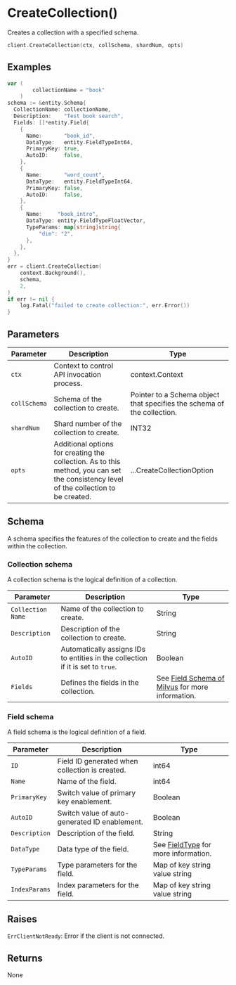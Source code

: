# CreateCollection()

Creates a collection with a specified schema.

```go
client.CreateCollection(ctx, collSchema, shardNum, opts)
```

## Examples

```go
var (
        collectionName = "book"
    )
schema := &entity.Schema{
  CollectionName: collectionName,
  Description:    "Test book search",
  Fields: []*entity.Field{
    {
      Name:       "book_id",
      DataType:   entity.FieldTypeInt64,
      PrimaryKey: true,
      AutoID:     false,
    },
    {
      Name:       "word_count",
      DataType:   entity.FieldTypeInt64,
      PrimaryKey: false,
      AutoID:     false,
    },
    {
      Name:     "book_intro",
      DataType: entity.FieldTypeFloatVector,
      TypeParams: map[string]string{
          "dim": "2",
      },
    },
  },
}
err = client.CreateCollection(
    context.Background(),
    schema,
    2,
)
if err != nil {
    log.Fatal("failed to create collection:", err.Error())
}
```

## Parameters

| Parameter          | Description                          | Type     |
|--------------------|--------------------------------------|----------|
| `ctx` | Context to control API invocation process. | context.Context |
| `collSchema` | Schema of the collection to create. | Pointer to a Schema object that specifies the schema of the collection.|
| `shardNum` | Shard number of the collection to create. | INT32 |
| `opts` | Additional options for creating the collection. As to this method, you can set the consistency level of the collection to be created. | ...CreateCollectionOption |

## Schema

A schema specifies the features of the collection to create and the fields within the collection.

### Collection schema

A collection schema is the logical definition of a collection.

| Parameter |   Description |  Type |
| --------- | ------ | ---------- |
| `Collection Name` | Name of the collection to create. | String |
| `Description` | Description of the collection to create. | String |
| `AutoID` | Automatically assigns IDs to entities in the collection if it is set to `true`. | Boolean |
| `Fields` | Defines the fields in the collection.  | See [Field Schema of Milvus](https://github.com/milvus-io/milvus-sdk-go/blob/7410632233597d4af58df727682ffb29f1d1d51d/entity/schema.go#L54-L63) for more information. |

### Field schema

A field schema is the logical definition of a field.

| Parameter  |   Description                                  |  Type        |
| ---------- | ---------------------------------------------- | ------------ |
|  `ID`      | Field ID generated when collection is created. | int64        |
| `Name`     | Name of the field.                             | int64        |
| `PrimaryKey` | Switch value of primary key enablement.      | Boolean      |
| `AutoID`   | Switch value of auto-generated ID enablement.  | Boolean |
| `Description` | Description of the field.                   | String       |
| `DataType` | Data type of the field. | See [FieldType](https://github.com/milvus-io/milvus-sdk-go/blob/9a7ab65299b4281cc24ad9da7834f6e25866f435/entity/schema.go#L116) for more information. |
| `TypeParams` | Type parameters for the field.               | Map of key string value string |
| `IndexParams` | Index parameters for the field.             | Map of key string value string |

## Raises

`ErrClientNotReady`: Error if the client is not connected.

## Returns

None